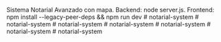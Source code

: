 Sistema Notarial Avanzado con mapa. Backend: node server.js. Frontend: npm install --legacy-peer-deps && npm run dev
#   n o t a r i a l - s y s t e m  
 #   n o t a r i a l - s y s t e m  
 #   n o t a r i a l - s y s t e m  
 #   n o t a r i a l - s y s t e m  
 #   n o t a r i a l - s y s t e m  
 #   n o t a r i a l - s y s t e m  
 #   n o t a r i a l - s y s t e m  
 